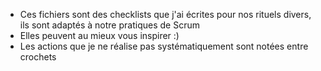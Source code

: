 * Ces fichiers sont des checklists que j'ai écrites pour nos rituels divers, ils sont adaptés à notre pratiques de Scrum
* Elles peuvent au mieux vous inspirer :)
* Les actions que je ne réalise pas systématiquement sont notées entre crochets
